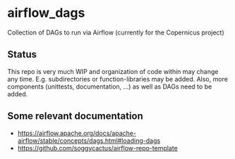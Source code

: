 # airflow_dags
Collection of DAGs to run via Airflow (currently for the Copernicus project)

## Status
This repo is very much WIP and organization of code within may change any time.
E.g. subdirectories or function-libraries may be added. Also, more components
(unittests, documentation, ...) as well as DAGs need to be added.

## Some relevant documentation

- https://airflow.apache.org/docs/apache-airflow/stable/concepts/dags.html#loading-dags
- https://github.com/soggycactus/airflow-repo-template
